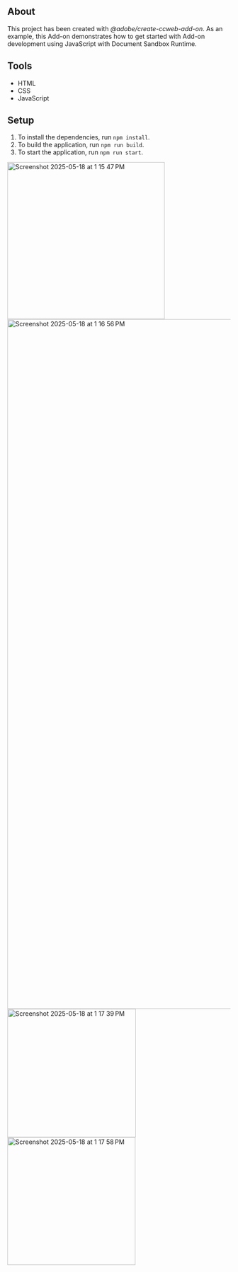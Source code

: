 ## About

This project has been created with _@adobe/create-ccweb-add-on_. As an example, this Add-on demonstrates how to get started with Add-on development using JavaScript with Document Sandbox Runtime.

## Tools

-   HTML
-   CSS
-   JavaScript

## Setup

1. To install the dependencies, run `npm install`.
2. To build the application, run `npm run build`.
3. To start the application, run `npm run start`.

<img width="355" alt="Screenshot 2025-05-18 at 1 15 47 PM" src="https://github.com/user-attachments/assets/9133556d-a826-486b-957b-ddd0f54fbaf6" />
<img width="1559" alt="Screenshot 2025-05-18 at 1 16 56 PM" src="https://github.com/user-attachments/assets/698d8801-4a3b-4728-989a-0c19bb320f74" />
<img width="290" alt="Screenshot 2025-05-18 at 1 17 39 PM" src="https://github.com/user-attachments/assets/b067f283-cbd4-4389-8d42-db1456e937ea" />
<img width="289" alt="Screenshot 2025-05-18 at 1 17 58 PM" src="https://github.com/user-attachments/assets/2ee6ac4d-7ed7-4b0f-950b-56c1d6e41147" />
